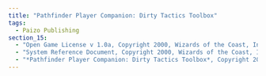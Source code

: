 ```yaml
---
title: "Pathfinder Player Companion: Dirty Tactics Toolbox"
tags:
  - Paizo Publishing
section_15:
  - "Open Game License v 1.0a, Copyright 2000, Wizards of the Coast, Inc."
  - "System Reference Document, Copyright 2000, Wizards of the Coast, Inc.; Authors Jonathan Tweet, Monte Cook, Skip Williams, based on material by E. Gary Gygax and Dave Arneson."
  - "*Pathfinder Player Companion: Dirty Tactics Toolbox*, Copyright 2015, Paizo Inc.; Authors: Alexander Augunas, Mikko Kallio, Anthony Li, Luis Loza, and Andrew Marlowe."
---
```

